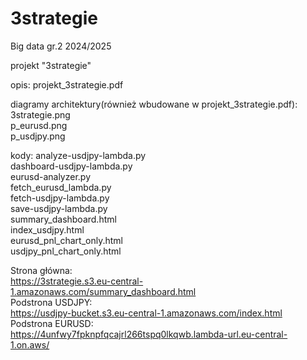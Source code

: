 # 3strategie
Big data gr.2 2024/2025

projekt "3strategie"

opis:
projekt_3strategie.pdf

diagramy architektury(również wbudowane w projekt_3strategie.pdf):                                                                                          
3strategie.png                                                                                                                                              
p_eurusd.png                                                                                                                                               
p_usdjpy.png                                                                                    

kody:
analyze-usdjpy-lambda.py  
dashboard-usdjpy-lambda.py  
eurusd-analyzer.py  
fetch_eurusd_lambda.py  
fetch-usdjpy-lambda.py  
save-usdjpy-lambda.py  
summary_dashboard.html  
index_usdjpy.html  
eurusd_pnl_chart_only.html  
usdjpy_pnl_chart_only.html  


Strona główna:   
https://3strategie.s3.eu-central-1.amazonaws.com/summary_dashboard.html  
Podstrona USDJPY:  
https://usdjpy-bucket.s3.eu-central-1.amazonaws.com/index.html  
Podstrona EURUSD:  
https://4unfwy7fpknpfqcajrl266tspq0lkqwb.lambda-url.eu-central-1.on.aws/  
